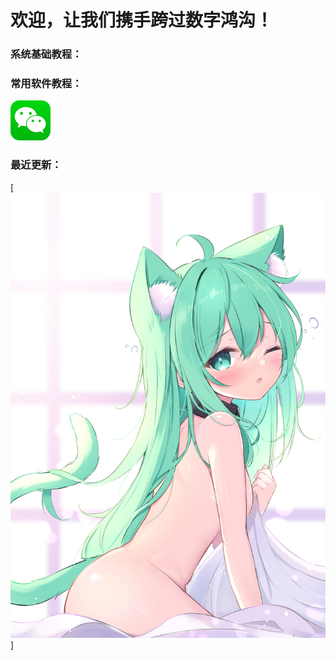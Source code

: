 # 欢迎，让我们携手跨过数字鸿沟！

### 系统基础教程：

### 常用软件教程：
[![WeChat Logo](./Image/index/icon64_wechat_logo.png)](https://help.csworldlet.top/part1/wechat/)

### 最近更新：
[![WeChat Logo](./Image/90272631_p1_master1200.jpg)]

